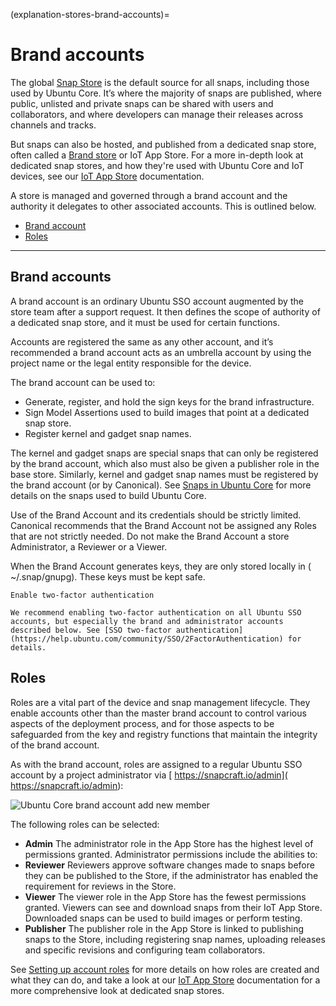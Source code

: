 (explanation-stores-brand-accounts)=
# Brand accounts

The global [Snap Store](https://snapcraft.io/store) is the default source for all snaps, including those used by Ubuntu Core. It’s where the majority of snaps are published, where public, unlisted and private snaps can be shared with users and collaborators, and where developers can manage their releases across channels and tracks.

But snaps can also be hosted, and published from a dedicated snap store, often called a [Brand store](/explanation/stores/dedicated-snap-stores) or IoT App Store. For a more in-depth look at dedicated snap stores, and how they're used with Ubuntu Core and IoT devices, see our [IoT App Store](https://ubuntu.com/core/services/guide/iot-app-store-intro) documentation.


A store is managed and governed through a brand account and the authority it delegates to other associated accounts. This is outlined below.

* [Brand account](#heading--brand)
* [Roles](#heading--roles)
----
<h2 id='heading--brand'>Brand accounts</h2>

A brand account is an ordinary Ubuntu SSO account augmented by the store team after a support request. It then defines the scope of authority of a dedicated snap store, and it must be used for certain functions.

Accounts are registered the same as any other account, and it’s recommended a brand account acts as an umbrella account by using the project name or the legal entity responsible for the device.

The brand account can be used to:

* Generate, register, and hold the sign keys for the brand infrastructure.
* Sign Model Assertions used to build images that point at a dedicated snap store.
* Register kernel and gadget snap names.

The kernel and gadget snaps are special snaps that can only be registered by the brand account, which also must also be given a publisher role in the base store. Similarly, kernel and gadget snap names must be registered by the brand account (or by Canonical). See [Snaps in Ubuntu Core](/explanation/core-elements/snaps-in-ubuntu-core) for more details on the snaps used to build Ubuntu Core.

Use of the Brand Account and its credentials should be strictly limited. Canonical recommends that the Brand Account not be assigned any Roles that are not strictly needed. Do not make the Brand Account a store Administrator, a Reviewer or a Viewer.

When the Brand Account generates keys, they are only stored locally in ( ~/.snap/gnupg). These keys must be kept safe.

```{caution}
Enable two-factor authentication

We recommend enabling two-factor authentication on all Ubuntu SSO accounts, but especially the brand and administrator accounts described below. See [SSO two-factor authentication](https://help.ubuntu.com/community/SSO/2FactorAuthentication) for details.
```

<h2 id='heading--roles'>Roles</h2>

Roles are a vital part of the device and snap management lifecycle. They enable accounts other than the master brand account to control various aspects of the deployment process, and for those aspects to be safeguarded from the key and registry functions that maintain the integrity of the brand account.

As with the brand account, roles are assigned to a regular Ubuntu SSO account by a project administrator via [ https://snapcraft.io/admin]( https://snapcraft.io/admin):

![Ubuntu Core brand account add new member](https://assets.ubuntu.com/v1/a2ea6a4d-core-store.png)

The following roles can be selected:
- **Admin**
The administrator role in the App Store has the highest level of permissions granted. Administrator permissions include the abilities to:
- **Reviewer**
 Reviewers approve software changes made to snaps before they can be published to the Store, if the administrator has enabled the requirement for reviews in the Store.
- **Viewer**
The viewer role in the App Store has the fewest permissions granted. Viewers can see and download snaps from their IoT App Store. Downloaded snaps can be used to build images or perform testing.
- **Publisher**
The publisher role in the App Store is linked to publishing snaps to the Store, including registering snap names, uploading releases and specific revisions and configuring team collaborators.

See [Setting up account roles](https://ubuntu.com/core/services/guide/setting-up-account-roles) for more details on how roles are created and what they can do, and take a look at our [IoT App Store](https://ubuntu.com/core/services/guide/iot-app-store-intro) documentation for a more comprehensive look at dedicated snap stores.


